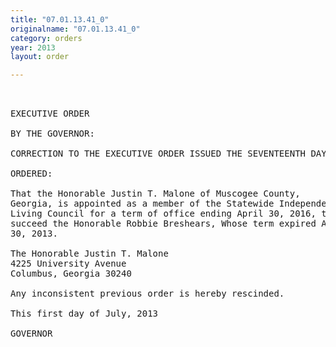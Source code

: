 ```yaml
---
title: "07.01.13.41_0"
originalname: "07.01.13.41_0"
category: orders
year: 2013
layout: order

---
```

<pre>
 

EXECUTIVE ORDER

BY THE GOVERNOR:

CORRECTION TO THE EXECUTIVE ORDER ISSUED THE SEVENTEENTH DAY OF MAY, 2013

ORDERED:

That the Honorable Justin T. Malone of Muscogee County,
Georgia, is appointed as a member of the Statewide Independent
Living Council for a term of office ending April 30, 2016, to
succeed the Honorable Robbie Breshears, Whose term expired April
30, 2013.

The Honorable Justin T. Malone
4225 University Avenue
Columbus, Georgia 30240

Any inconsistent previous order is hereby rescinded.

This first day of July, 2013

GOVERNOR

</pre>

